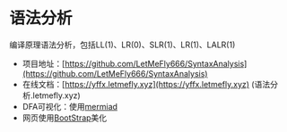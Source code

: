 <!--
 * @Author: LetMeFly
 * @Date: 2022-06-20 21:58:59
 * @LastEditors: LetMeFly
 * @LastEditTime: 2022-06-20 22:24:49
-->
# 语法分析

编译原理语法分析，包括LL(1)、LR(0)、SLR(1)、LR(1)、LALR(1)

+ 项目地址：[https://github.com/LetMeFly666/SyntaxAnalysis](https://github.com/LetMeFly666/SyntaxAnalysis)
+ 在线文档：[https://yffx.letmefly.xyz](https://yffx.letmefly.xyz) (语法分析.letmefly.xyz)
+ DFA可视化：使用[mermiad](https://github.com/mermaid-js/mermaid)
+ 网页使用[BootStrap](https://www.bootcss.com/)美化
